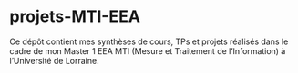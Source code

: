 # projets-MTI-EEA
Ce dépôt contient mes synthèses de cours, TPs et projets réalisés dans le cadre de mon Master 1 EEA MTI (Mesure et Traitement de l’Information) à l’Université de Lorraine.
